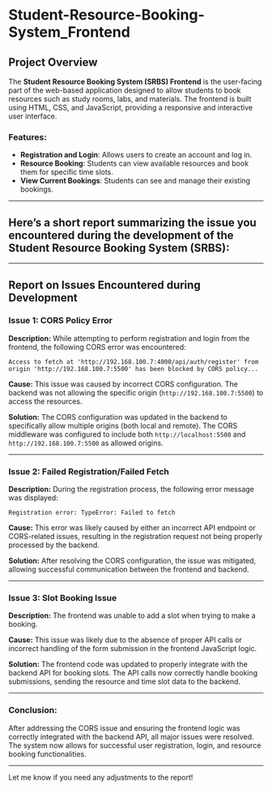 # Student-Resource-Booking-System_Frontend


## Project Overview

The **Student Resource Booking System (SRBS) Frontend** is the user-facing part of the web-based application designed to allow students to book resources such as study rooms, labs, and materials. The frontend is built using HTML, CSS, and JavaScript, providing a responsive and interactive user interface.

### Features:
- **Registration and Login**: Allows users to create an account and log in.
- **Resource Booking**: Students can view available resources and book them for specific time slots.
- **View Current Bookings**: Students can see and manage their existing bookings.

---

## Here’s a short report summarizing the issue you encountered during the development of the **Student Resource Booking System (SRBS)**:

---

## Report on Issues Encountered during Development

### **Issue 1: CORS Policy Error**

**Description:**
While attempting to perform registration and login from the frontend, the following CORS error was encountered:
```
Access to fetch at 'http://192.168.100.7:4000/api/auth/register' from origin 'http://192.168.100.7:5500' has been blocked by CORS policy...
```

**Cause:**
This issue was caused by incorrect CORS configuration. The backend was not allowing the specific origin (`http://192.168.100.7:5500`) to access the resources.

**Solution:**
The CORS configuration was updated in the backend to specifically allow multiple origins (both local and remote). The CORS middleware was configured to include both `http://localhost:5500` and `http://192.168.100.7:5500` as allowed origins.

---

### **Issue 2: Failed Registration/Failed Fetch**

**Description:**
During the registration process, the following error message was displayed:
```
Registration error: TypeError: Failed to fetch
```

**Cause:**
This error was likely caused by either an incorrect API endpoint or CORS-related issues, resulting in the registration request not being properly processed by the backend.

**Solution:**
After resolving the CORS configuration, the issue was mitigated, allowing successful communication between the frontend and backend.

---

### **Issue 3: Slot Booking Issue**

**Description:**
The frontend was unable to add a slot when trying to make a booking.

**Cause:**
This issue was likely due to the absence of proper API calls or incorrect handling of the form submission in the frontend JavaScript logic.

**Solution:**
The frontend code was updated to properly integrate with the backend API for booking slots. The API calls now correctly handle booking submissions, sending the resource and time slot data to the backend.

---

### Conclusion:
After addressing the CORS issue and ensuring the frontend logic was correctly integrated with the backend API, all major issues were resolved. The system now allows for successful user registration, login, and resource booking functionalities.

---

Let me know if you need any adjustments to the report!


